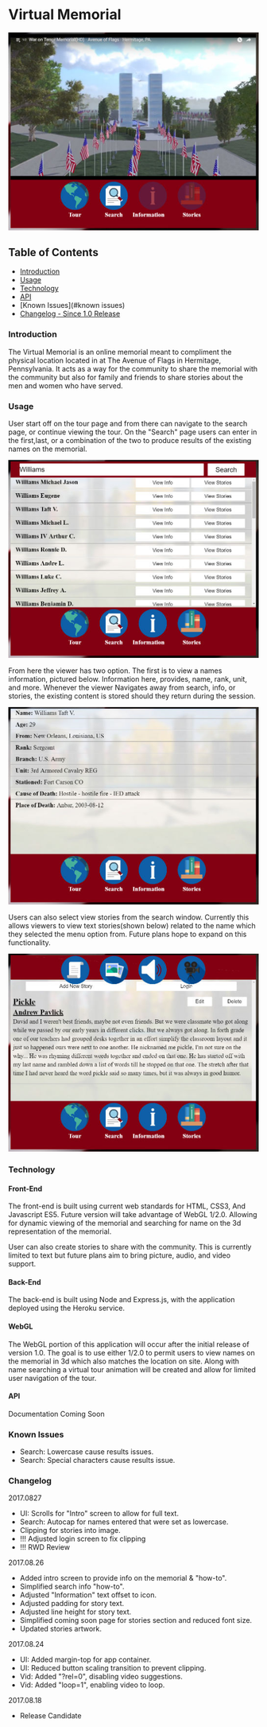 # Virtual Memorial

![Tour Image](doc-images/tour.jpg)

## Table of Contents
- [Introduction](#introduction)
- [Usage](#usage)
- [Technology](#technology)
- [API](#api)
- [Known Issues](#known issues)
- [Changelog - Since 1.0 Release](#changlog)

### Introduction
The Virtual Memorial is an online memorial meant to compliment the
physical location located in at The Avenue of Flags in Hermitage,
Pennsylvania. It acts as a way for the community to share the memorial
with the community but also for family and friends to share stories
about the men and women who have served.

### Usage
User start off on the tour page and from there can navigate to the search page, or
continue viewing the tour. On the "Search" page users can enter in the first,last,
or a combination of the two to produce results of the existing names on the memorial.

![Search Image](doc-images/search.jpg)

From here the viewer has two option. The first is to view a names information, pictured
below. Information here, provides, name, rank, unit, and more. Whenever the viewer
Navigates away from search, info, or stories, the existing content is stored should they
return during the session.

![Search Image](doc-images/info.jpg)

Users can also select view stories from the search window. Currently this allows viewers
to view text stories(shown below) related to the name which they selected the menu option from. 
Future plans hope to expand on this functionality.

![Search Image](doc-images/story.jpg)

### Technology
#### Front-End
The front-end is built using current web standards for HTML, CSS3, And Javascript
ES5. Future version will take advantage of WebGL 1/2.0. Allowing for dynamic 
viewing of the memorial and searching for name on the 3d representation of the
memorial.

User can also create stories to share with the community. This is currently limited
to text but future plans aim to bring picture, audio, and video support.

#### Back-End
The back-end is built using Node and Express.js, with the application deployed
using the Heroku service.

#### WebGL
The WebGL portion of this application will occur after the initial release of
version 1.0. The goal is to use either 1/2.0 to permit users to view names
on the memorial in 3d which also matches the location on site. Along with name
searching a virtual tour animation will be created and allow for limited user
navigation of the tour.

#### API
Documentation Coming Soon

### Known Issues
- Search: Lowercase cause results issues.
- Search: Special characters cause results issue.

### Changelog
2017.0827
- UI: Scrolls for "Intro" screen to allow for full text.
- Search: Autocap for names entered that were set as lowercase.
- Clipping for stories into image.
- !!! Adjusted login screen to fix clipping
- !!! RWD Review

2017.08.26
- Added intro screen to provide info on the memorial & "how-to".
- Simplified search info "how-to".
- Adjusted "Information" text offset to icon.
- Adjusted padding for story text.
- Adjusted line height for story text.
- Simplified coming soon page for stories section and reduced font size.
- Updated stories artwork.

2017.08.24
- UI: Added margin-top for app container.
- UI: Reduced button scaling transition to prevent clipping.
- Vid: Added "?rel=0", disabling video suggestions.
- Vid: Added "loop=1", enabling video to loop.

2017.08.18
- Release Candidate